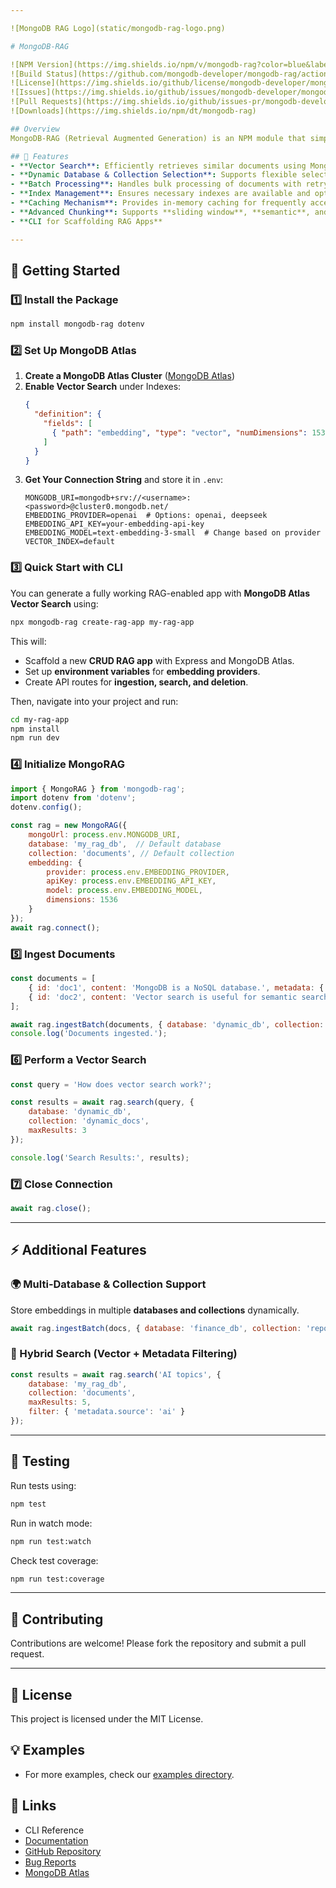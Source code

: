 ```yaml
---

![MongoDB RAG Logo](static/mongodb-rag-logo.png)

# MongoDB-RAG

![NPM Version](https://img.shields.io/npm/v/mongodb-rag?color=blue&label=npm)  
![Build Status](https://github.com/mongodb-developer/mongodb-rag/actions/workflows/test.yml/badge.svg)  
![License](https://img.shields.io/github/license/mongodb-developer/mongodb-rag)  
![Issues](https://img.shields.io/github/issues/mongodb-developer/mongodb-rag)  
![Pull Requests](https://img.shields.io/github/issues-pr/mongodb-developer/mongodb-rag)  
![Downloads](https://img.shields.io/npm/dt/mongodb-rag)  

## Overview
MongoDB-RAG (Retrieval Augmented Generation) is an NPM module that simplifies vector search using MongoDB Atlas. This library enables developers to efficiently perform similarity search, caching, batch processing, and indexing for fast and accurate retrieval of relevant data.

## 🚀 Features
- **Vector Search**: Efficiently retrieves similar documents using MongoDB's Atlas Vector Search.
- **Dynamic Database & Collection Selection**: Supports flexible selection of multiple databases and collections.
- **Batch Processing**: Handles bulk processing of documents with retry mechanisms.
- **Index Management**: Ensures necessary indexes are available and optimized.
- **Caching Mechanism**: Provides in-memory caching for frequently accessed data.
- **Advanced Chunking**: Supports **sliding window**, **semantic**, and **recursive** chunking strategies.
- **CLI for Scaffolding RAG Apps**

---
```


## **🚀 Getting Started**

### **1️⃣ Install the Package**
```sh
npm install mongodb-rag dotenv
```

### **2️⃣ Set Up MongoDB Atlas**
1. **Create a MongoDB Atlas Cluster** ([MongoDB Atlas](https://www.mongodb.com/atlas))
2. **Enable Vector Search** under Indexes:
   ```json
   {
     "definition": {
       "fields": [
         { "path": "embedding", "type": "vector", "numDimensions": 1536, "similarity": "cosine" }
       ]
     }
   }
   ```
3. **Get Your Connection String** and store it in `.env`:
   ```env
   MONGODB_URI=mongodb+srv://<username>:<password>@cluster0.mongodb.net/
   EMBEDDING_PROVIDER=openai  # Options: openai, deepseek
   EMBEDDING_API_KEY=your-embedding-api-key
   EMBEDDING_MODEL=text-embedding-3-small  # Change based on provider
   VECTOR_INDEX=default
   ```

### **3️⃣ Quick Start with CLI**
You can generate a fully working RAG-enabled app with **MongoDB Atlas Vector Search** using:

```sh
npx mongodb-rag create-rag-app my-rag-app
```

This will:
- Scaffold a new **CRUD RAG app** with Express and MongoDB Atlas.
- Set up **environment variables** for **embedding providers**.
- Create API routes for **ingestion, search, and deletion**.

Then, navigate into your project and run:

```sh
cd my-rag-app
npm install
npm run dev
```

### **4️⃣ Initialize MongoRAG**
```javascript
import { MongoRAG } from 'mongodb-rag';
import dotenv from 'dotenv';
dotenv.config();

const rag = new MongoRAG({
    mongoUrl: process.env.MONGODB_URI,
    database: 'my_rag_db',  // Default database
    collection: 'documents', // Default collection
    embedding: {
        provider: process.env.EMBEDDING_PROVIDER,
        apiKey: process.env.EMBEDDING_API_KEY,
        model: process.env.EMBEDDING_MODEL,
        dimensions: 1536
    }
});
await rag.connect();
```

### **5️⃣ Ingest Documents**
```javascript
const documents = [
    { id: 'doc1', content: 'MongoDB is a NoSQL database.', metadata: { source: 'docs' } },
    { id: 'doc2', content: 'Vector search is useful for semantic search.', metadata: { source: 'ai' } }
];

await rag.ingestBatch(documents, { database: 'dynamic_db', collection: 'dynamic_docs' });
console.log('Documents ingested.');
```

### **6️⃣ Perform a Vector Search**
```javascript
const query = 'How does vector search work?';

const results = await rag.search(query, {
    database: 'dynamic_db',
    collection: 'dynamic_docs',
    maxResults: 3
});

console.log('Search Results:', results);
```

### **7️⃣ Close Connection**
```javascript
await rag.close();
```

---

## **⚡ Additional Features**

### **🌍 Multi-Database & Collection Support**
Store embeddings in multiple **databases and collections** dynamically.
```javascript
await rag.ingestBatch(docs, { database: 'finance_db', collection: 'reports' });
```

### **🔎 Hybrid Search (Vector + Metadata Filtering)**
```javascript
const results = await rag.search('AI topics', {
    database: 'my_rag_db',
    collection: 'documents',
    maxResults: 5,
    filter: { 'metadata.source': 'ai' }
});
```

---

## **🧪 Testing**
Run tests using:
```sh
npm test
```
Run in watch mode:
```sh
npm run test:watch
```
Check test coverage:
```sh
npm run test:coverage
```

---


## **🤝 Contributing**
Contributions are welcome! Please fork the repository and submit a pull request.

---

## **📜 License**
This project is licensed under the MIT License.

## **💡 Examples**

- For more examples, check our [examples directory](https://github.com/mongodb-developer/mongodb-rag/tree/main/examples).
    

## 🔗 Links

- CLI Reference
- [Documentation](https://mongodb-developer.github.io/mongodb-rag/)
- [GitHub Repository](https://github.com/mongodb-developer/mongodb-rag)
- [Bug Reports](https://github.com/mongodb-developer/mongodb-rag/issues)
- [MongoDB Atlas](https://www.mongodb.com/cloud/atlas)

